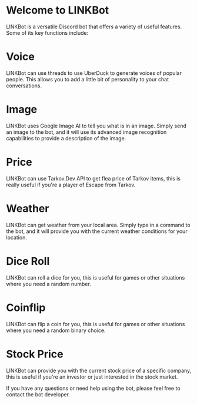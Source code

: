 # Welcome to LINKBot
LINKBot is a versatile Discord bot that offers a variety of useful features. Some of its key functions include:

# Voice
LINKBot can use threads to use UberDuck to generate voices of popular people. This allows you to add a little bit of personality to your chat conversations.

# Image
LINKBot uses Google Image AI to tell you what is in an image. Simply send an image to the bot, and it will use its advanced image recognition capabilities to provide a description of the image.

# Price
LINKBot can use Tarkov.Dev API to get flea price of Tarkov items, this is really useful if you're a player of Escape from Tarkov.

# Weather
LINKBot can get weather from your local area. Simply type in a command to the bot, and it will provide you with the current weather conditions for your location.

# Dice Roll
LINKBot can roll a dice for you, this is useful for games or other situations where you need a random number.

# Coinflip
LINKBot can flip a coin for you, this is useful for games or other situations where you need a random binary choice.

# Stock Price
LINKBot can provide you with the current stock price of a specific company, this is useful if you're an investor or just interested in the stock market.

If you have any questions or need help using the bot, please feel free to contact the bot developer.
